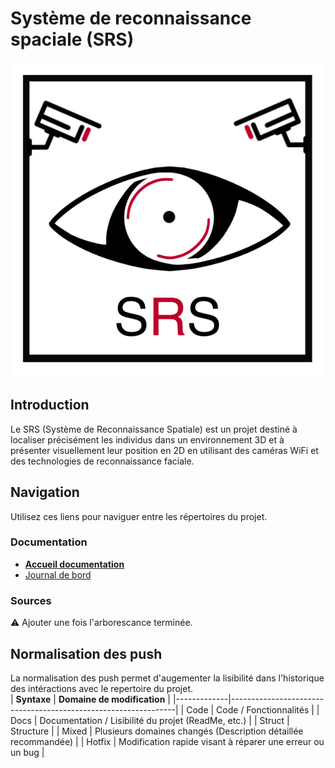 # Système de reconnaissance spaciale (SRS)

![Logo](./docs/ressources/images/logo.png)

## Introduction
Le SRS (Système de Reconnaissance Spatiale) est un projet destiné à localiser précisément les individus dans un environnement 3D et à présenter visuellement leur position en 2D en utilisant des caméras WiFi et des technologies de reconnaissance faciale.

## Navigation

Utilisez ces liens pour naviguer entre les répertoires du projet.

### Documentation
- [**Accueil documentation**](./docs/index.md)  
- [Journal de bord](./docs/jdb.md)  

### Sources
⚠️ Ajouter une fois l'arborescance terminée.

## Normalisation des push

La normalisation des push permet d'augementer la lisibilité dans l'historique des intéractions avec le repertoire du projet.  
| **Syntaxe** | **Domaine de modification**                                    |
|-------------|----------------------------------------------------------------|
| Code        | Code / Fonctionnalités                                         |
| Docs        | Documentation / Lisibilité du projet (ReadMe, etc.)             |
| Struct      | Structure                                                      |
| Mixed       | Plusieurs domaines changés (Description détaillée recommandée) |
| Hotfix      | Modification rapide visant à réparer une erreur ou un bug      |
